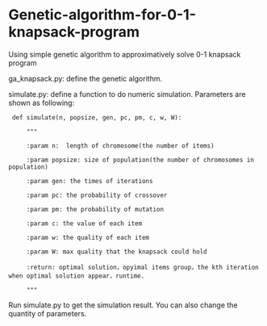 # Genetic-algorithm-for-0-1-knapsack-program

Using simple genetic algorithm to approximatively solve 0-1 knapsack program




ga_knapsack.py: define the genetic algorithm.

simulate.py: define a function to do numeric simulation. Parameters are shown as following:

     def simulate(n, popsize, gen, pc, pm, c, w, W):  

         """     

         :param n:  length of chromosome(the number of items)

         :param popsize: size of population(the number of chromosomes in population)

         :param gen: the times of iterations

         :param pc: the probability of crossover

         :param pm: the probability of mutation      

         :param c: the value of each item

         :param w: the quality of each item

         :param W: max quality that the knapsack could hold

         :return: optimal solution，opyimal items group，the kth iteration when optimal solution appear，runtime.

         """ 
     
Run simulate.py to get the simulation result. You can also change the quantity of parameters.
